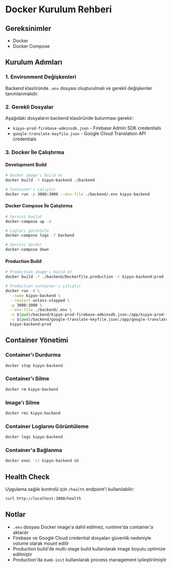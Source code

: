 # Docker Kurulum Rehberi

## Gereksinimler
- Docker
- Docker Compose

## Kurulum Adımları

### 1. Environment Değişkenleri
Backend klasöründe `.env` dosyası oluşturulmalı ve gerekli değişkenler tanımlanmalıdır.

### 2. Gerekli Dosyalar
Aşağıdaki dosyaların backend klasöründe bulunması gerekir:
- `kipyo-prod-firebase-adminsdk.json` - Firebase Admin SDK credentials
- `google-translate-keyfile.json` - Google Cloud Translation API credentials

### 3. Docker İle Çalıştırma

#### Development Build
```bash
# Docker image'ı build et
docker build -t kipyo-backend ./backend

# Container'ı çalıştır
docker run -p 3000:3000 --env-file ./backend/.env kipyo-backend
```

#### Docker Compose İle Çalıştırma
```bash
# Servisi başlat
docker-compose up -d

# Logları görüntüle
docker-compose logs -f backend

# Servisi durdur
docker-compose down
```

#### Production Build
```bash
# Production image'ı build et
docker build -f ./backend/Dockerfile.production -t kipyo-backend:prod ./backend

# Production container'ı çalıştır
docker run -d \
  --name kipyo-backend \
  --restart unless-stopped \
  -p 3000:3000 \
  --env-file ./backend/.env \
  -v $(pwd)/backend/kipyo-prod-firebase-adminsdk.json:/app/kipyo-prod-firebase-adminsdk.json:ro \
  -v $(pwd)/backend/google-translate-keyfile.json:/app/google-translate-keyfile.json:ro \
  kipyo-backend:prod
```

## Container Yönetimi

### Container'ı Durdurma
```bash
docker stop kipyo-backend
```

### Container'ı Silme
```bash
docker rm kipyo-backend
```

### Image'ı Silme
```bash
docker rmi kipyo-backend
```

### Container Loglarını Görüntüleme
```bash
docker logs kipyo-backend
```

### Container'a Bağlanma
```bash
docker exec -it kipyo-backend sh
```

## Health Check
Uygulama sağlık kontrolü için `/health` endpoint'i kullanılabilir:
```bash
curl http://localhost:3000/health
```

## Notlar
- `.env` dosyası Docker image'a dahil edilmez, runtime'da container'a aktarılır
- Firebase ve Google Cloud credential dosyaları güvenlik nedeniyle volume olarak mount edilir
- Production build'de multi-stage build kullanılarak image boyutu optimize edilmiştir
- Production'da `dumb-init` kullanılarak process management iyileştirilmiştir